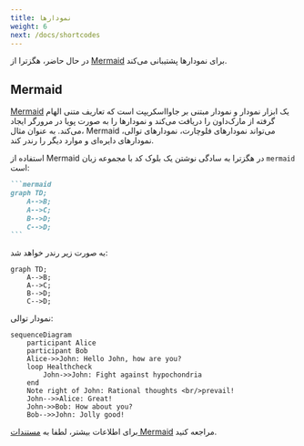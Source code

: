 ```yaml
---
title: نمودارها
weight: 6
next: /docs/shortcodes
---
```


در حال حاضر، هگزترا از [Mermaid](#mermaid) برای نمودارها پشتیبانی می‌کند.

<!--more-->

## Mermaid

[Mermaid](https://github.com/mermaid-js/mermaid#readme) یک ابزار نمودار و نمودار مبتنی بر جاوااسکریپت است که تعاریف متنی الهام گرفته از مارک‌داون را دریافت می‌کند و نمودارها را به صورت پویا در مرورگر ایجاد می‌کند. به عنوان مثال، Mermaid می‌تواند نمودارهای فلوچارت، نمودارهای توالی، نمودارهای دایره‌ای و موارد دیگر را رندر کند.

استفاده از Mermaid در هگزترا به سادگی نوشتن یک بلوک کد با مجموعه زبان `mermaid` است:

````markdown
```mermaid
graph TD;
    A-->B;
    A-->C;
    B-->D;
    C-->D;
```
````

به صورت زیر رندر خواهد شد:

```mermaid
graph TD;
    A-->B;
    A-->C;
    B-->D;
    C-->D;
```

نمودار توالی:

```mermaid
sequenceDiagram
    participant Alice
    participant Bob
    Alice->>John: Hello John, how are you?
    loop Healthcheck
        John->>John: Fight against hypochondria
    end
    Note right of John: Rational thoughts <br/>prevail!
    John-->>Alice: Great!
    John->>Bob: How about you?
    Bob-->>John: Jolly good!
```

برای اطلاعات بیشتر، لطفا به [مستندات Mermaid](https://mermaid-js.github.io/mermaid/#/) مراجعه کنید.
